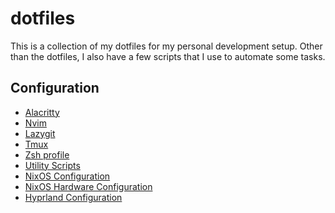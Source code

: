 # dotfiles

This is a collection of my dotfiles for my personal development setup.
Other than the dotfiles, I also have a few scripts that I use to automate some tasks.

## Configuration

* [Alacritty](./.config/alacritty/alacritty.toml)
* [Nvim](./.config/nvim/README.md)
* [Lazygit](./lazygit/config.yml)
* [Tmux](./.tmux.conf)
* [Zsh profile](./.zshrc)
* [Utility Scripts](./scripts/)
* [NixOS Configuration](./nixos/configuration.nix)
* [NixOS Hardware Configuration](./nixos/hardware-configuration.nix)
* [Hyprland Configuration](./.config/hypr/hyprland.conf)
